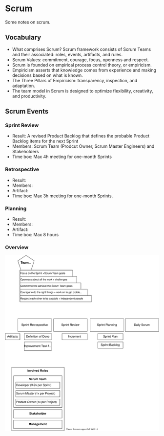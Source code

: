 # Scrum

Some notes on scrum.

## Vocabulary

- What comprises Scrum? Scrum framework consists of Scrum Teams and their associated: roles, events, artifacts, and rules.
- Scrum Values: commitment, courage, focus, openness and respect.
- Scrum is founded on empirical process control theory, or empiricism.
- Empiricism asserts that knowledge comes from experience and making decisions based on what is known.
- The Three Pillars of Empiricism: transparency, inspection, and adaptation.
- The team model in Scrum is designed to optimize flexibility, creativity, and productivity.

## Scrum Events

### Sprint Review

- Result: A revised Product Backlog that defines the probable Product Backlog items for the next Sprint
- Members: Scrum Team (Prodcut Owner, Scrum Master Engineers) and Stakeholders
- Time box: Max 4h meeting for one-month Sprints

### Retrospective

- Result: 
- Members: 
- Artifact: 
- Time box: Max 3h meeting for one-month Sprints.

### Planning

- Result:
- Members: 
- Artifact: 
- Time box: Max 8 hours

### Overview

![scrum](scrum.drawio.svg)